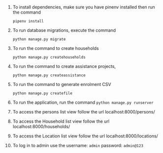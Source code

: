 1. To install dependencies, make sure you have pinenv installed then run the command

    `pipenv install`

2. To run database migrations, execute the command

    `python manage.py migrate`

3. To run the command to create households

    `python manage.py createhouseholds`

4. To run the command to create assistance projects, 

    `python manage.py createassistance`

5. To run the command to generate enrolment CSV

    `python manage.py createfile`

6. To run the application, run the command
    `python manage.py runserver`

7. To access the persons list view follow the url localhost:8000/persons/

8. To access the Household list view follow the url localhost:8000/households/

9. To access the Location list view follow the url localhost:8000/locations/

7. To log in to admin use the username: `admin` password: `admin@123`

